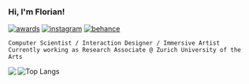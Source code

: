 ### Hi, I'm Florian!

[![awards](https://badgen.net/badge/git/awards/green?icon=github)](http://git-awards.com/users/cansik) [![instagram](https://badgen.net/badge/icon/instagram?icon=https://raw.githubusercontent.com/cansik/cansik/master/images/instagram.svg&label)](https://www.instagram.com/bilderbroox/) [![behance](https://badgen.net/badge/icon/behance?icon=https://raw.githubusercontent.com/cansik/cansik/master/images/behance.svg&label)](https://www.behance.net/cansik)

```
Computer Scientist / Interaction Designer / Immersive Artist
Currently working as Research Associate @ Zurich University of the Arts
```

[<img align="left" src="https://github-readme-stats.vercel.app/api?username=cansik&show_icons=true&hide_title=true&hide_border=true" />](https://github.com/cansik)

![Top Langs](https://github-readme-stats.vercel.app/api/top-langs/?username=cansik&layout=compact&langs_count=8&hide=javascript,html,css)
